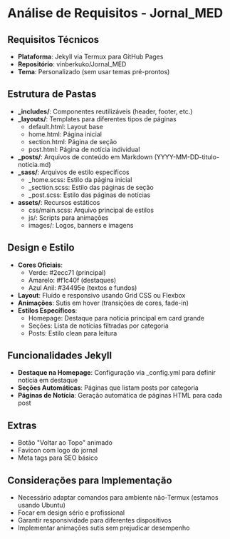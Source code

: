 # Análise de Requisitos - Jornal_MED

## Requisitos Técnicos
- **Plataforma**: Jekyll via Termux para GitHub Pages
- **Repositório**: vinberkuko/Jornal_MED
- **Tema**: Personalizado (sem usar temas pré-prontos)

## Estrutura de Pastas
- **_includes/**: Componentes reutilizáveis (header, footer, etc.)
- **_layouts/**: Templates para diferentes tipos de páginas
  - default.html: Layout base
  - home.html: Página inicial
  - section.html: Página de seção
  - post.html: Página de notícia individual
- **_posts/**: Arquivos de conteúdo em Markdown (YYYY-MM-DD-titulo-noticia.md)
- **_sass/**: Arquivos de estilo específicos
  - _home.scss: Estilo da página inicial
  - _section.scss: Estilo das páginas de seção
  - _post.scss: Estilo das páginas de notícias
- **assets/**: Recursos estáticos
  - css/main.scss: Arquivo principal de estilos
  - js/: Scripts para animações
  - images/: Logos, banners e imagens

## Design e Estilo
- **Cores Oficiais**:
  - Verde: #2ecc71 (principal)
  - Amarelo: #f1c40f (destaques)
  - Azul Anil: #34495e (textos e fundos)
- **Layout**: Fluído e responsivo usando Grid CSS ou Flexbox
- **Animações**: Sutis em hover (transições de cores, fade-in)
- **Estilos Específicos**:
  - Homepage: Destaque para notícia principal em card grande
  - Seções: Lista de notícias filtradas por categoria
  - Posts: Estilo clean para leitura

## Funcionalidades Jekyll
- **Destaque na Homepage**: Configuração via _config.yml para definir notícia em destaque
- **Seções Automáticas**: Páginas que listam posts por categoria
- **Páginas de Notícia**: Geração automática de páginas HTML para cada post

## Extras
- Botão "Voltar ao Topo" animado
- Favicon com logo do jornal
- Meta tags para SEO básico

## Considerações para Implementação
- Necessário adaptar comandos para ambiente não-Termux (estamos usando Ubuntu)
- Focar em design sério e profissional
- Garantir responsividade para diferentes dispositivos
- Implementar animações sutis sem prejudicar desempenho
